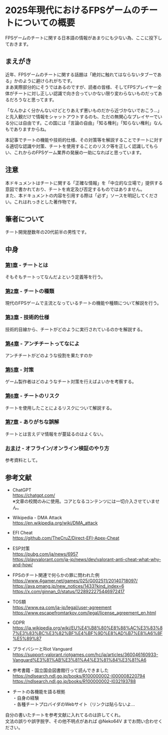 # 2025年現代におけるFPSゲームのチートについての概要
FPSゲームのチートに関する日本語の情報があまりにも少ない為、ここに投下しておきます。

## まえがき
近年、FPSゲームのチートに関する話題は「絶対に触れてはならないタブーである」かのように避けられがちです。  
まあ実際部分的にそうではあるのですが、読者の皆様、そしてFPSプレイヤー全体がチートに対し正しい認識で向き合っていかない限り変わらないものだってあるだろうなと思ってます。

「なんかよく分かんないけどとりあえず悪いものだから近づかないでおこう…」と先入観だけで情報をシャットアウトするのも、ただの無関心なプレイヤーでいる分には自由です。この国には「言論の自由」「知る権利」「知らない権利」なんもでありますからね。

本記事でチートの機能や技術的仕様、その対策等を解説することでチートに対する適切な認識や対策、チートを使用することのリスク等を正しく認識してもらい、これからのFPSゲーム業界の発展の一助になればと思っています。

## 注意
本ドキュメントはチートに関する「正確な情報」を「中立的な立場で」提供する意図で書かれており、チートを肯定及び否定するものではありません。  
また、本ドキュメントの内容を引用する際は「必ず」ソースを明記してください。これはれっきとした著作物です。

## 筆者について
チート開発歴数年の20代前半の男性です。  

## 中身
### [第1章](Docs/01_概要.md) - チートとは
そもそもチートってなんだよという定義等を行う。

### [第2章](Docs/02_種類.md) - チートの種類
現代のFPSゲームで主流となっているチートの機能や種類について解説を行う。

### [第3章](Docs/03_技術的手法について.md) - 技術的仕様
技術的目線から、チートがどのように実行されているのかを解説する。

### [第4章](Docs/04_アンチチートの役割.md) - アンチチートってなによ
アンチチートがどのような役割を果たすのか

### [第5章](Docs/05_対策について.md) - 対策
ゲーム製作者はどのようなチート対策を行えばよいかを考察する。

### [第6章](Docs/06_チートのリスク.md) - チートのリスク
チートを使用したことによるリスクについて解説する。

### [第7章](Docs/07_よくある誤解と訂正.md) - ありがちな誤解
チートとは言えデマ情報をが蔓延るのはよくない。

### [おまけ](Docs/おまけ_チートが疑われる場合.md) - オフライン/オンライン検証のやり方
参考資料として。

## 参考文献
* ChatGPT  
https://chatgpt.com/  
※文章の校閲のみに使用。コアとなるコンテンツには一切介入させていません。

* Wikipedia - DMA Attack  
https://en.wikipedia.org/wiki/DMA_attack

* EFI Cheat  
https://github.com/TheCruZ/Direct-EFI-Apex-Cheat

* ESP対策  
https://pubg.com/ja/news/6957  
https://playvalorant.com/ja-jp/news/dev/valorant-anti-cheat-what-why-and-how/

* FPSのチート関連で何らかの罪に問われた例  
https://www.4gamer.net/games/025/G002511/20140718097/  
https://ava.pmang.jp/new_notices/1433?kind_index=6  
https://x.com/ginnan_0/status/1228922275446972417

* TOS類  
https://www.ea.com/ja-jp/legal/user-agreement  
https://www.escapefromtarkov.com/legal/license_agreement_en.html

* GDPR  
https://ja.wikipedia.org/wiki/EU%E4%B8%80%E8%88%AC%E3%83%87%E3%83%BC%E3%82%BF%E4%BF%9D%E8%AD%B7%E8%A6%8F%E5%89%87

* プライバシーとRiot Vanguard  
https://support-valorant.riotgames.com/hc/ja/articles/360046160933-Vanguard%E3%81%AB%E3%81%A4%E3%81%84%E3%81%A6

* 参考書籍 - 国立国会図書館行って読んできました  
https://ndlsearch.ndl.go.jp/books/R100000002-I000008220794  
https://ndlsearch.ndl.go.jp/books/R100000002-I032193788

* チートの各機能を語る根拠  
・自身の経験  
・各種チートプロバイダのWebサイト（リンクは貼らないよ…

自分の書いたチートを参考文献に入れてるのは許してくれ。  
文法の誤りや誤字脱字、その他不明点があれば @Neko64V までお問い合わせください。